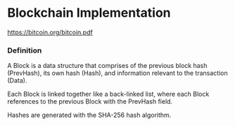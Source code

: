 # Blockchain Implementation

https://bitcoin.org/bitcoin.pdf

### Definition
A Block is a data structure that comprises of the previous block hash (PrevHash), its own hash (Hash), and information relevant to the transaction (Data).

Each Block is linked together like a back-linked list, where each Block references to the previous Block with the PrevHash field.

Hashes are generated with the SHA-256 hash algorithm.
